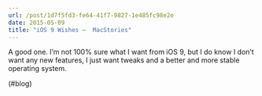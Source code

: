 ```yaml
---
url: /post/1d7f5fd3-fe64-41f7-9827-1e485fc98e2e
date: 2015-05-09
title: "iOS 9 Wishes –  MacStories"
---
```


A good one. I&#8217;m not 100% sure what I want from iOS 9, but I do know I don&#8217;t want any new features, I just want tweaks and a better and more stable operating system.



(#blog)